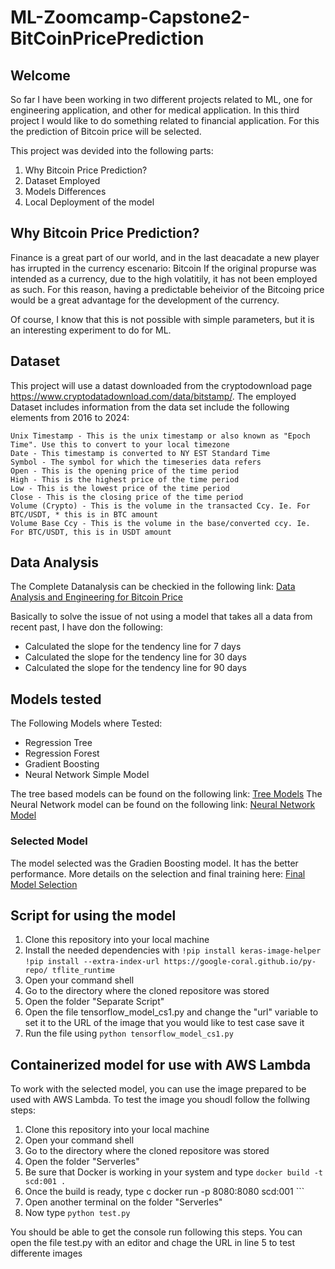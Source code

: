 # ML-Zoomcamp-Capstone2-BitCoinPricePrediction
## Welcome
So far I have been working in two different projects related to ML, one for engineering application, and other for medical application. In this third project I would like to do something related to financial application. For this the prediction of Bitcoin price will be selected.

This project was devided into the following parts:
1. Why Bitcoin Price Prediction?
2. Dataset Employed
3. Models Differences
4. Local Deployment of the model

## Why Bitcoin Price Prediction?
Finance is a great part of our world, and in the last deacadate a new player has irrupted in the currency escenario: Bitcoin
If the original propurse was intended as a currency, due to the high volatitily, it has not been employed as such. For this reason, having a predictable beheivior of the Bitcoing price would be a great advantage for the development of the currency. 

Of course, I know that this is not possible with simple parameters, but it is an interesting experiment to do for ML.


## Dataset
This project will use a datast downloaded from the cryptodownload page https://www.cryptodatadownload.com/data/bitstamp/. The employed Dataset includes information from the data set include the following elements from 2016 to 2024:

    Unix Timestamp - This is the unix timestamp or also known as "Epoch Time". Use this to convert to your local timezone
    Date - This timestamp is converted to NY EST Standard Time
    Symbol - The symbol for which the timeseries data refers
    Open - This is the opening price of the time period
    High - This is the highest price of the time period
    Low - This is the lowest price of the time period
    Close - This is the closing price of the time period
    Volume (Crypto) - This is the volume in the transacted Ccy. Ie. For BTC/USDT, * this is in BTC amount
    Volume Base Ccy - This is the volume in the base/converted ccy. Ie. For BTC/USDT, this is in USDT amount

## Data Analysis
The Complete Datanalysis can be checkied in the following link: 
[Data Analysis and Engineering for Bitcoin Price](https://github.com/AndresLDF/ML-Zoomcamp-Capstone2-BitCoinPricePrediction/blob/main/Notebooks/Data_Analysis_and_Engineering_for_Bitcoin_Price.ipynb)

Basically to solve the issue of not using a model that takes all a data from recent past,  I have don the following:
* Calculated the slope for the tendency line for 7 days
* Calculated the slope for the tendency line for 30 days
* Calculated the slope for the tendency line for 90 days

## Models tested
 The Following Models where Tested:
*  Regression Tree
* 	Regression Forest
* 	Gradient Boosting
* 	Neural Network Simple Model

The tree based models can be found on the following link:
[Tree Models](https://github.com/AndresLDF/ML-Zoomcamp-Capstone2-BitCoinPricePrediction/blob/main/Notebooks/Tree_Based_Model_Selection_for_BTC_Prediction.ipynb)
The Neural Network model can be found on the following link: [Neural Network Model](https://github.com/AndresLDF/ML-Zoomcamp-Capstone2-BitCoinPricePrediction/blob/main/Notebooks/Neural_Networks_Model_Selection_for_BTC_price_prediction.ipynb)

### Selected Model
The model selected was the Gradien Boosting model. It has the better performance. 
More details on the selection and final training here: [Final Model Selection](https://github.com/AndresLDF/ML-Zoomcamp-Capstone2-BitCoinPricePrediction/blob/main/Notebooks/Final_Model_selection_and_Training.ipynb)



## Script for using the model
1. Clone this repository into your local machine
2. Install the needed dependencies with  ```!pip install keras-image-helper ``` ``` !pip install --extra-index-url https://google-coral.github.io/py-repo/ tflite_runtime ```
3. Open your command shell
4. Go to the directory where the cloned repositore was stored
5. Open the folder "Separate Script"
6. Open the file tensorflow_model_cs1.py and change the "url" variable to set it to the URL of the image that you would like to test case save it
7. Run the file using ``` python tensorflow_model_cs1.py ```

## Containerized model for use with AWS Lambda
To work with the selected model, you can use the image prepared to be used with AWS Lambda. To test the image you shoudl follow the follwing steps:
1. Clone this repository into your local machine
2. Open your command shell
3. Go to the directory where the cloned repositore was stored
4. Open the folder "Serverles"
5. Be sure that Docker is working in your system and type ``` docker build -t scd:001 . ```
6. Once the build is ready, type  c docker run -p 8080:8080 scd:001 ```
7. Open another terminal on the folder "Serverles"
8. Now type ``` python test.py ```

You should be able to get the console run following this steps. You can open the file test.py with an editor and chage the URL in line 5 to test differente images

